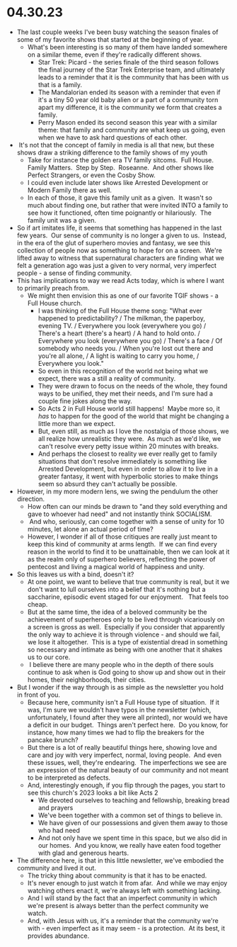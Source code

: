 # 04.30.23

* The last couple weeks I've been busy watching the season finales of some of my favorite shows that started at the beginning of year. 
	* What's been interesting is so many of them have landed somewhere on a similar theme, even if they're radically different shows. 
		* Star Trek: Picard - the series finale of the third season follows the final journey of the Star Trek Enterprise team, and ultimately leads to a reminder that it is the community that has been with us that is a family. 
		* The Mandalorian ended its season with a reminder that even if it's a tiny 50 year old baby alien or a part of a community torn apart my difference, it is the community we form that creates a family. 
		* Perry Mason ended its second season this year with a similar theme: that family and community are what keep us going, even when we have to ask hard questions of each other. 
*  It's not that the concept of family in media is all that new, but these shows draw a striking difference to the family shows of my youth 
	* Take for instance the golden era TV family sitcoms.  Full House.  Family Matters.  Step by Step.  Roseanne.  And other shows like Perfect Strangers, or even the Cosby Show. 
	* I could even include later shows like Arrested Development or Modern Family there as well. 
	* In each of those, it gave this family unit as a given.  It wasn't so much about finding one, but rather that were invited INTO a family to see how it functioned, often time poignantly or hilariously.  The family unit was a given. 
* So if art imitates life, it seems that something has happened in the last few years.  Our sense of community is no longer a given to us.  Instead, in the era of the glut of superhero movies and fantasy, we see this collection of people now as something to hope for on a screen.  We're lifted away to witness that supernatural characters are finding what we felt a generation ago was just a given to very normal, very imperfect people - a sense of finding community. 
* This has implications to way we read Acts today, which is where I want to primarily preach from. 
	* We might then envision this as one of our favorite TGIF shows - a Full House church. 
		* I was thinking of the Full House theme song: "What ever happened to predictability? / The milkman, the paperboy, evening TV. / Everywhere you look (everywhere you go) / There's a heart (there's a heart) / A hand to hold onto. / Everywhere you look (everywhere you go) / There's a face / Of somebody who needs you. / When you're lost out there and you're all alone, / A light is waiting to carry you home, / Everywhere you look."
		* So even in this recognition of the world not being what we expect, there was a still a reality of community.
		* They were drawn to focus on the needs of the whole, they found ways to be unified, they met their needs, and I'm sure had a couple fine jokes along the way. 
		* So Acts 2 in Full House world still happens!  Maybe more so, it _has_ to happen for the good of the world that might be changing a little more than we expect.
		* But, even still, as much as I love the nostalgia of those shows, we all realize how unrealistic they were.  As much as we'd like, we can't resolve every petty issue within 20 minutes with breaks. 
		* And perhaps the closest to reality we ever really get to family situations that don't resolve immediately is something like Arrested Development, but even in order to allow it to live in a greater fantasy, it went with hyperbolic stories to make things seem so absurd they can't actually be possible.
* However, in my more modern lens, we swing the pendulum the other direction. 
	* How often can our minds be drawn to "and they sold everything and gave to whoever had need" and not instantly think SOCIALISM. 
	*  And who, seriously, can come together with a sense of unity for 10 minutes, let alone an actual period of time? 
	* However, I wonder if all of those critiques are really just meant to keep this kind of community at arms length.  If we can find every reason in the world to find it to be unattainable, then we can look at it as the realm only of superhero believers, reflecting the power of pentecost and living a magical world of happiness and unity.
* So this leaves us with a bind, doesn't it?
	* At one point, we want to believe that true community is real, but it we don't want to lull ourselves into a belief that it's nothing but a saccharine, episodic event staged for our enjoyment.   That feels too cheap.
	* But at the same time, the idea of a beloved community be the achievement of superheroes only to be lived through vicariously on a screen is gross as well.  Especially if you consider that apparently the only way to achieve it is through violence - and should we fail, we lose it altogether.  This is a type of existential dread in something so necessary and intimate as being with one another that it shakes us to our core.
	*  I believe there are many people who in the depth of there souls continue to ask when is God going to show up and show out in their homes, their neighborhoods, their cities. 
* But I wonder if the way through is as simple as the newsletter you hold in front of you.
	* Because here, community isn't a Full House type of situation.  If it was, I'm sure we wouldn't have typos in the newsletter (which, unfortunately, I found after they were all printed), nor would we have a deficit in our budget.  Things aren't perfect here.  Do you know, for instance, how many times we had to flip the breakers for the pancake brunch?
	* But there is a lot of really beautiful things here, showing love and care and joy with very imperfect, normal, loving people.  And even these issues, well, they're endearing.  The imperfections we see are an expression of the natural beauty of our community and not meant to be interpreted as defects.
	* And, interestingly enough, if you flip through the pages, you start to see this church's 2023 looks a bit like Acts 2
		* We devoted ourselves to teaching and fellowship, breaking bread and prayers
		* We've been together with a common set of things to believe in.
		* We have given of our possessions and given them away to those who had need
		* And not only have we spent time in this space, but we also did in our homes.  And you know, we really have eaten food together with glad and generous hearts.
* The difference here, is that in this little newsletter, we've embodied the community and lived it out.
	* The tricky thing about community is that it has to be enacted.
	* It's never enough to just watch it from afar.  And while we may enjoy watching others enact it, we're always left with something lacking.
	* And I will stand by the fact that an imperfect community in which we're present is always better than the perfect community we watch.
	* And, with Jesus with us, it's a reminder that the community we're with - even imperfect as it may seem - is a protection.  At its best, it provides abundance.
